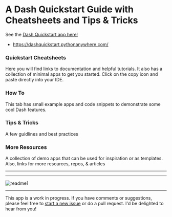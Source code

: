 # A Dash Quickstart Guide with Cheatsheets and Tips & Tricks

See the [Dash Quickstart app here!](https://dashquickstart.pythonanywhere.com/)  
  -  https://dashquickstart.pythonanywhere.com/
 
 
### Quickstart Cheatsheets

Here you will find links to documentation and helpful tutorials.  It also has a collection of minimal apps to get you 
started. Click on the copy icon and paste directly into your IDE. 

### How To
This tab has small example apps and code snippets to demonstrate some cool Dash features.  


### Tips & Tricks
A few guidlines and best practices

### More Resources
A collection of demo apps that can be used for inspiration or as templates.
Also, links for more resources, repos, & articles


----
---- 
 
 
 ![readme1](https://user-images.githubusercontent.com/72614349/100633825-c8a6a580-32eb-11eb-9826-2303d5ec9f40.gif)
___

This app is a work in progress.  If you have comments or suggestions, please feel free to [start a new issue](https://github.com/AnnMarieW/dash-quickstart/issues/new) 
or do a pull request. I'd be delighted to hear from you!
